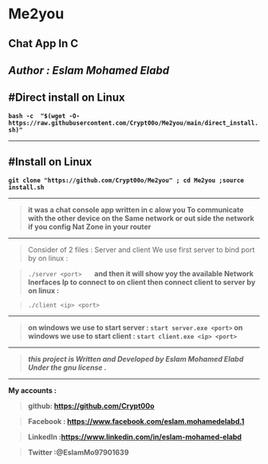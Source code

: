 # Me2you
Chat App In C
---------- 
*Author : Eslam Mohamed Elabd*
--
#Direct install on Linux
---

**` bash -c  "$(wget -O- https://raw.githubusercontent.com/Crypt00o/Me2you/main/direct_install.sh)" `**

----
#Install on Linux
--

**`git clone "https://github.com/Crypt00o/Me2you" ; cd Me2you ;source install.sh`**

---

>**it was a chat console app written in c alow you
To communicate with the other device on the
Same network or out side the network
if you config Nat Zone in your router**
-----
>Consider of 2 files :
Server and client 
We use first server to bind port by 
>on linux : 

>`./server <port>   `
>**and then it will show yoy the available Network
Inerfaces Ip to connect to on client
then connect client to server by 
>on linux :**

>`./client <ip> <port>`
------
>**on windows we use to start server :
 >`start server.exe <port>` 
>on windows we use to start client :
 `start client.exe <ip> <port>`**
-------
>***this project is Written and Developed by Eslam Mohamed Elabd
Under the gnu license .***
------
**My accounts :**

>**github: https://github.com/Crypt00o**

>**Facebook : https://www.facebook.com/eslam.mohamedelabd.1**

>**LinkedIn :https://www.linkedin.com/in/eslam-mohamed-elabd**

>**Twitter :@EslamMo97901639**
